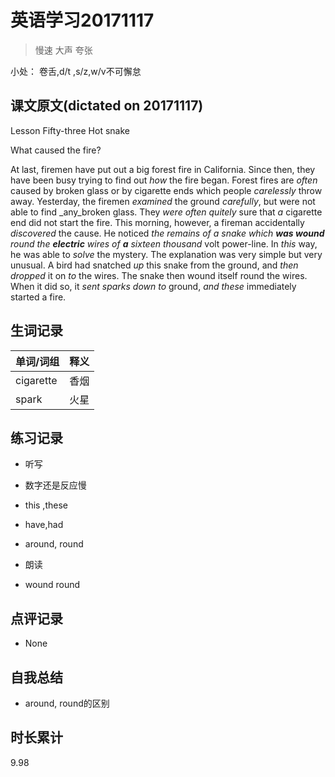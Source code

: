 # 英语学习20171117

> 慢速 大声 夸张

小处： 卷舌,d/t ,s/z,w/v不可懈怠

## 课文原文(dictated on 20171117)

Lesson Fifty-three  Hot snake

What caused the fire?

At last, firemen have put out a big forest fire in California.
Since then, they have been busy trying to find out _how_ the fire began.
Forest fires are _often_ caused by broken glass or by cigarette ends which people _carelessly_ throw away.
Yesterday, the firemen _examined_ the ground _carefully_, but were not able to find _any_broken glass.
They _were often quitely_ sure that _a_ cigarette end did not start the fire.
This morning, however, a fireman accidentally _discovered_ the cause.
He noticed _the remains of a snake_ _which **was wound** round the **electric** wires of **a** sixteen thousand_ volt power-line.
In _this_ way, he was able to _solve_ the mystery.
The explanation was very simple but very unusual.
A bird had snatched _up_ this snake from the ground, and _then dropped_ it on _to_ the wires.
The snake then wound itself round the wires.
When it did so, it _sent sparks down to_ ground, _and these_ immediately started a fire.

## 生词记录
| 单词/词组 | 释义   |
| :---- | :--- |
| cigarette | 香烟 |
| spark | 火星 |

## 练习记录
* 听写
 * 数字还是反应慢
 * this ,these
 * have,had
 * around, round

* 朗读
 * wound round

## 点评记录
* None

## 自我总结
* around, round的区别

## 时长累计
9.98
